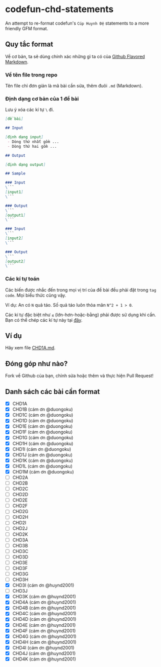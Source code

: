 # codefun-chd-statements
An attempt to re-format codefun's `Cúp Huynh Đệ` statements to a more friendly GFM format.

## Quy tắc format

Về cơ bản, ta sẽ dùng chính xác những gì ta có của [Github Flavored Markdown](https://github.com/adam-p/markdown-here/wiki/Markdown-Cheatsheet).

### Về tên file trong repo

Tên file chỉ đơn giản là mã bài cần sửa, thêm đuôi `.md` (Markdown).

### Định dạng cơ bản của 1 đề bài

Lưu ý xóa các kí tự `\` đi.

```markdown
[đề bài]

## Input

[định dạng input]
 - Dòng thứ nhất gồm ...
 - Dòng thứ hai gồm ...

## Output

[định dạng output]

## Sample

### Input
\```
[input1]
\```

### Output
\```
[output1]
\```

### Input
\```
[input2]
\```

### Output
\```
[output2]
\```

```

### Các kí tự toán

Các biến được nhắc đến trong mọi vị trí của đề bài đều phải đặt trong `tag code`. Mọi biểu thức cũng vậy.

Ví dụ: An có `N` quả táo. Số quả táo luôn thỏa mãn `N^2 + 1 > 0`.

Các kí tự đặc biệt như `≤` (lớn-hơn-hoặc-bằng) phải được sử dụng khi cần. Bạn có thể chép các kí tự này tại [đây](https://www.johndcook.com/blog/math_symbols/).

## Ví dụ

Hãy xem file [CHD1A.md](https://github.com/natsukagami/codefun-chd-statements/blob/master/CHD1A.md).

## Đóng góp như nào?

Fork về Github của bạn, chỉnh sửa hoặc thêm và thực hiện Pull Request!

## Danh sách các bài cần format

- [x] CHD1A
- [x] CHD1B (cám ơn @duongoku)
- [x] CHD1C (cám ơn @duongoku)
- [x] CHD1D (cám ơn @duongoku)
- [x] CHD1E (cám ơn @duongoku)
- [x] CHD1F (cám ơn @duongoku)
- [x] CHD1G (cám ơn @duongoku)
- [x] CHD1H (cám ơn @duongoku)
- [x] CHD1I (cám ơn @duongoku)
- [x] CHD1J (cám ơn @duongoku)
- [x] CHD1K (cám ơn @duongoku)
- [x] CHD1L (cám ơn @duongoku)
- [x] CHD1M (cám ơn @duongoku)
- [ ] CHD2A
- [ ] CHD2B
- [ ] CHD2C
- [ ] CHD2D
- [ ] CHD2E
- [ ] CHD2F
- [ ] CHD2G
- [ ] CHD2H
- [ ] CHD2I
- [ ] CHD2J
- [ ] CHD2K
- [ ] CHD3A
- [ ] CHD3B
- [ ] CHD3C
- [ ] CHD3D
- [ ] CHD3E
- [ ] CHD3F
- [ ] CHD3G
- [ ] CHD3H
- [x] CHD3I (cám ơn @huynd2001)
- [ ] CHD3J 
- [x] CHD3K (cám ơn @huynd2001)
- [x] CHD4A (cám ơn @huynd2001)
- [x] CHD4B (cám ơn @huynd2001)
- [x] CHD4C (cám ơn @huynd2001)
- [x] CHD4D (cám ơn @huynd2001)
- [x] CHD4E (cám ơn @huynd2001)
- [x] CHD4F (cám ơn @huynd2001)
- [x] CHD4G (cám ơn @huynd2001)
- [x] CHD4H (cám ơn @huynd2001)
- [x] CHD4I (cám ơn @huynd2001)
- [x] CHD4J (cám ơn @huynd2001)
- [x] CHD4K (cám ơn @huynd2001)

